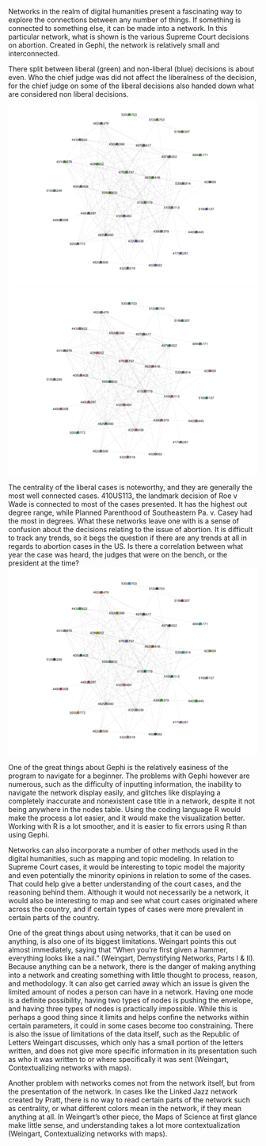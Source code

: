 Networks in the realm of digital humanities present a fascinating way to explore the connections between any number of things. If something is connected to something else, it can be made into a network. In this particular network, what is shown is the various Supreme Court decisions on abortion. Created in Gephi, the network is relatively small and interconnected. 

There split between liberal (green) and non-liberal (blue) decisions is about even. Who the chief judge was did not affect the liberalness of the decision, for the chief judge on some of the liberal decisions also handed down what are considered non liberal decisions.
![alt-text-1](https://github.com/introdh2016/response3_network/blob/blevins/Network%20Liberal%20Flag.png?raw=true "title-1" )![alt-text-2](https://github.com/introdh2016/response3_network/blob/blevins/Network%20Chief%20Judge.png?raw=true "title-2")


The centrality of the liberal cases is noteworthy, and they are generally the most well connected cases. 410US113, the landmark decision of Roe v Wade is connected to most of the cases presented. It has the highest out degree range, while Planned Parenthood of Southeastern Pa. v. Casey had the most in degrees. What these networks leave one with is a sense of confusion about the decisions relating to the issue of abortion. It is difficult to track any trends, so it begs the question if there are any trends at all in regards to abortion cases in the US. Is there a correlation between what year the case was heard, the judges that were on the bench, or the president at the time? 
![alt-text-3](https://github.com/introdh2016/response3_network/blob/blevins/Network%20Year.png "title-3")

One of the great things about Gephi is the relatively easiness of the program to navigate for a beginner. The problems with Gephi however are numerous, such as the difficulty of inputting information, the inability to navigate the network display easily, and glitches like displaying a completely inaccurate and nonexistent case title in a network, despite it not being anywhere in the nodes table. Using the coding language R would make the process a lot easier, and it would make the visualization better. Working with R is a lot smoother, and it is easier to fix errors using R than using Gephi. 

Networks can also incorporate a number of other methods used in the digital humanities, such as mapping and topic modeling. In relation to Supreme Court cases, it would be interesting to topic model the majority and even potentially the minority opinions in relation to some of the cases. That could help give a better understanding of the court cases, and the reasoning behind them. Although it would not necessarily be a network, it would also be interesting to map and see what court cases originated where across the country, and if certain types of cases were more prevalent in certain parts of the country. 

One of the great things about using networks, that it can be used on anything, is also one of its biggest limitations. Weingart points this out almost immediately, saying that “When you’re first given a hammer, everything looks like a nail.” (Weingart, Demystifying Networks, Parts I & II). Because anything can be a network, there is the danger of making anything into a network and creating something with little thought to process, reason, and methodology. It can also get carried away which an issue is given the limited amount of nodes a person can have in a network. Having one mode is a definite possibility, having two types of nodes is pushing the envelope, and having three types of nodes is practically impossible. While this is perhaps a good thing since it limits and helps confine the networks within certain parameters, it could in some cases become too constraining. There is also the issue of limitations of the data itself, such as the Republic of Letters Weingart discusses, which only has a small portion of the letters written, and does not give more specific information in its presentation such as who it was written to or where specifically it was sent (Weingart, Contextualizing networks with maps).

Another problem with networks comes not from the network itself, but from the presentation of the network. In cases like the Linked Jazz network created by Pratt, there is no way to read certain parts of the network such as centrality, or what different colors mean in the network, if they mean anything at all. In Weingart’s other piece, the Maps of Science at first glance make little sense, and understanding takes a lot more contextualization (Weingart, Contextualizing networks with maps).

